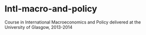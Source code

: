 # Intl-macro-and-policy
Course in International Macroeconomics and Policy delivered at the University of Glasgow, 2013-2014
